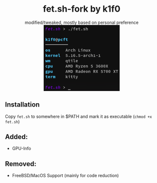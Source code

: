<div align="center">
<h1>fet.sh-fork by k1f0</h1>
modified/tweaked, mostly based on personal preference
<br>
<img src="screenshot.png" width="250px">
</div>

## Installation
Copy `fet.sh` to somewhere in $PATH and mark it as executable (`chmod +x fet.sh`)

## Added:
- GPU-Info

## Removed:
- FreeBSD/MacOS Support (mainly for code reduction)